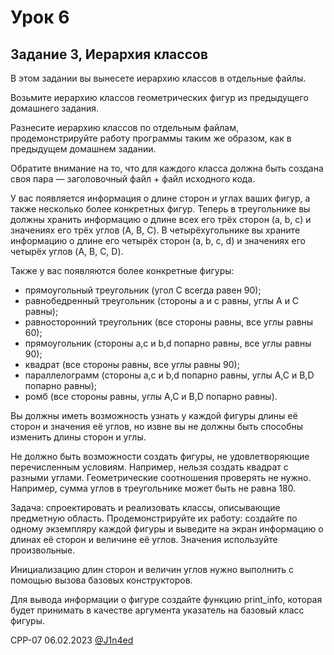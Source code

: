 # Урок 6
## Задание 3, Иерархия классов

В этом задании вы вынесете иерархию классов в отдельные файлы.

Возьмите иерархию классов геометрических фигур из предыдущего домашнего задания.

Разнесите иерархию классов по отдельным файлам, продемонстрируйте работу программы таким же образом, как в предыдущем домашнем задании.

Обратите внимание на то, что для каждого класса должна быть создана своя пара — заголовочный файл + файл исходного кода.

У вас появляется информация о длине сторон и углах ваших фигур, а также несколько более конкретных фигур. 
Теперь в треугольнике вы должны хранить информацию о длине всех его трёх сторон (a, b, c) и значениях его 
трёх углов (A, B, C). В четырёхугольнике вы храните информацию о длине его четырёх сторон (a, b, c, d) и 
значениях его четырёх углов (A, B, C, D).

Также у вас появляются более конкретные фигуры:

- прямоугольный треугольник (угол C всегда равен 90);
- равнобедренный треугольник (стороны a и c равны, углы A и C равны);
- равносторонний треугольник (все стороны равны, все углы равны 60);
- прямоугольник (стороны a,c и b,d попарно равны, все углы равны 90);
- квадрат (все стороны равны, все углы равны 90);
- параллелограмм (стороны a,c и b,d попарно равны, углы A,C и B,D попарно равны);
- ромб (все стороны равны, углы A,C и B,D попарно равны).

Вы должны иметь возможность узнать у каждой фигуры длины её сторон и значения её углов, но извне вы не должны быть способны изменить длины сторон и углы.

Не должно быть возможности создать фигуры, не удовлетворяющие перечисленным условиям. Например, нельзя создать квадрат с разными углами. 
Геометрические соотношения проверять не нужно. Например, сумма углов в треугольнике может быть не равна 180.

Задача: спроектировать и реализовать классы, описывающие предметную область. Продемонстрируйте их работу: создайте по одному экземпляру 
каждой фигуры и выведите на экран информацию о длинах её сторон и величине её углов. Значения используйте произвольные.

Инициализацию длин сторон и величин углов нужно выполнить с помощью вызова базовых конструкторов.

Для вывода информации о фигуре создайте функцию print_info, которая будет принимать в качестве аргумента указатель на базовый класс фигуры.

CPP-07
06.02.2023
[@J1n4ed](https://github.com/J1n4ed)